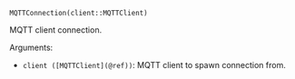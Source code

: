 ```
MQTTConnection(client::MQTTClient)
```

MQTT client connection.

Arguments:

  * `client ([MQTTClient](@ref))`: MQTT client to spawn connection from.
